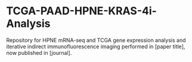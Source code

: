 # TCGA-PAAD-HPNE-KRAS-4i-Analysis

Repository for HPNE mRNA-seq and TCGA gene expression analysis and iterative indirect immunofluorescence imaging performed in [paper title], now published in [journal].

